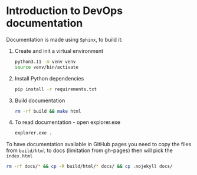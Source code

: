 # Introduction to DevOps documentation

Documentation is made using `Sphinx`, to build it:

1. Create and init a virtual environment

    ```bash
    python3.11 -m venv venv
    source venv/bin/activate
    ```

2. Install Python dependencies

    ```bash
    pip install -r requirements.txt
    ```

3. Build documentation

    ```bash
    rm -rf build && make html
    ```

4. To read documentation - open explorer.exe

    ```bash
    explorer.exe .
    ```

To have documentation available in GitHub pages you need to copy the files from `build/html` to docs (limitation from gh-pages) then will pick the `index.html`

```bash
rm -rf docs/* && cp -R build/html/* docs/ && cp .nojekyll docs/
```
